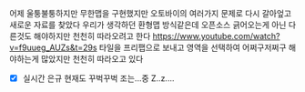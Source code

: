 어제 울퉁불퉁하지만 무한맵을 구현했지만 오토바이의 여러가지 문제로 다시 갈아엎고 새로운 자료를 찾았다 우리가 생각하던 환형맵 방식같은데 오픈소스 긁어오는게 아닌 다른것도 해야하지만 천천히 따라오려고 한다 
https://www.youtube.com/watch?v=f9uueg_AUZs&t=29s
타일을 프리팹으로 보내고 영역을 선택하여 어쩌구저쩌구 해야하는게 많았지만 천천히 따라오고 있다

- [x] 실시간 은규 현재도 꾸벅꾸벅 조는...중  Z..z....
